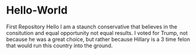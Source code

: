 # Hello-World
First Repository
Hello
I am a staunch conservative that believes in the consitution and equal opportunity not equal results.
I voted for Trump, not because he was a great choice, but rather because Hillary is a 3 time felon that would run this country into the ground.

